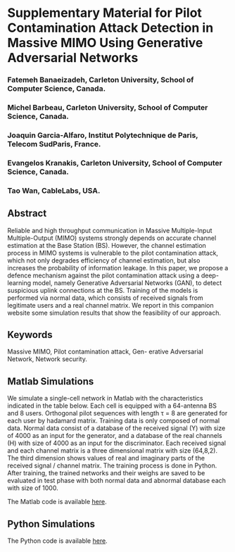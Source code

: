 Supplementary Material for Pilot Contamination Attack Detection in Massive 
MIMO Using Generative Adversarial Networks
===

### Fatemeh Banaeizadeh, Carleton University, School of Computer Science, Canada.

### Michel Barbeau, Carleton University, School of Computer Science, Canada.

### Joaquin Garcia-Alfaro, Institut Polytechnique de Paris, Telecom SudParis, France.

### Evangelos Kranakis, Carleton University, School of Computer Science, Canada.

### Tao Wan, CableLabs, USA.

## Abstract

Reliable and high throughput communication in Massive Multiple-Input 
Multiple-Output (MIMO) systems strongly depends on accurate channel estimation 
at the Base Station (BS). However, the channel estimation process in MIMO systems 
is vulnerable to the pilot contamination attack, which not only degrades 
efficiency of channel estimation, but also increases the probability of 
information leakage. In this paper, we propose a defence mechanism against 
the pilot contamination attack using a deep-learning model, namely 
Generative Adversarial Networks (GAN), to detect suspicious uplink connections 
at the BS. Training of the models is performed via normal data, which consists 
of received signals from legitimate users and a real channel matrix. We report 
in this companion website some simulation results that show the feasibility 
of our approach.

## Keywords

Massive MIMO, Pilot contamination attack, Gen- erative Adversarial Network, 
Network security.

## Matlab Simulations

We simulate a single-cell network in Matlab with the characteristics indicated 
in the table below. Each cell is equipped with a 64-antenna BS and 8 users. Orthogonal 
pilot sequences with length τ = 8 are generated for each user by hadamard matrix. 
Training data is only composed of normal data. Normal data consist of a database 
of the received signal (Y) with size of 4000 as an input for the generator, and a 
database of the real channels (H) with size of 4000 as an input for the discriminator. 
Each received signal and each channel matrix is a three dimensional matrix with 
size (64,8,2). The third dimension shows values of real and imaginary parts of 
the received signal / channel matrix. The training process is done in Python. 
After training, the trained networks and their weighs are saved to be evaluated 
in test phase with both normal data and abnormal database each with size of 1000.

The Matlab code is available <a href="https://github.com/jgalfaro/mirrored-mimoGAN/matlab/">here</a>.

## Python Simulations

The Python code is available <a href="https://github.com/jgalfaro/mirrored-mimoGAN/python/">here</a>.
